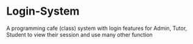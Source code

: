 # Login-System
A programming cafe (class) system with login features for Admin, Tutor, Student to view their session and use many other function
